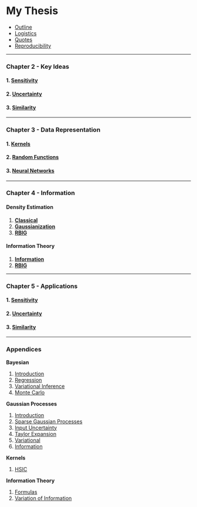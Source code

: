 # My Thesis


* [Outline](thesis/README.md)
* [Logistics](thesis/logistics.md)
* [Quotes](thesis/quotes.md)
* [Reproducibility](thesis/reproducibility.md)

---

### Chapter 2 - Key Ideas

#### 1. [**Sensitivity**](thesis/chapters/2_key_ideas/3_sensitivity.md)

#### 2. [**Uncertainty**](thesis/chapters/2_key_ideas/1_uncertainty.md)

#### 3. [**Similarity**](thesis/chapters/2_key_ideas/2_similarity.md)

---

### Chapter 3 - Data Representation

#### 1. [**Kernels**](thesis/chapters/3_data_representation/kernels.md)

#### 2. [**Random Functions**](thesis/chapters/3_data_representation/random_kernels.md)

#### 3. [**Neural Networks**](thesis/chapters/3_data_representation/neural_nets.md)

---

### Chapter 4 - Information

#### Density Estimation

1. [**Classical**](thesis/chapters/4_information/density/classical.md)
1. [**Gaussianization**](thesis/chapters/4_information/density/gaussianization.md)
2. [**RBIG**](thesis/chapters/4_information/density/rbig.md)

#### Information Theory

1. [**Information**](thesis/chapters/4_information/information/1_information.md)
2. [**RBIG**](thesis/chapters/4_information/information/2_rbig.md)

---

### Chapter 5 - Applications

#### 1. [Sensitivity](thesis/chapters/5_applications/sensitivity.md)

#### 2. [Uncertainty](thesis/chapters/5_applications/uncertainty.md)

#### 3. [Similarity](thesis/chapters/5_applications/similarity.md)

---

### Appendices

**Bayesian**
1. [Introduction](thesis/appendix/concepts/bayesian/intro.md)
2. [Regression](thesis/appendix/concepts/bayesian/regression.md)
3. [Variational Inference](thesis/appendix/concepts/bayesian/variational_inference.md)
4. [Monte Carlo](thesis/appendix/concepts/bayesian/monte_carlo.md)

**Gaussian Processes**
1. [Introduction](thesis/appendix/gps/1_introduction.md)
2. [Sparse Gaussian Processes](thesis/appendix/gps/2_sparse_gps.md)
3. [Input Uncertainty](thesis/appendix/gps/3_input_error.md)
4. [Taylor Expansion](thesis/appendix/gps/4_taylor_expansions.md)
5. [Variational](thesis/appendix/gps/5_variational.md)
6. [Information](thesis/appendix/gps/gps_and_it.md)
   
**Kernels**
1. [HSIC](thesis/appendix/kernels/hsic.md)

**Information Theory**
1. [Formulas](thesis/appendix/information/it_formulas.md)
2. [Variation of Information](thesis/appendix/information/variation.md)
